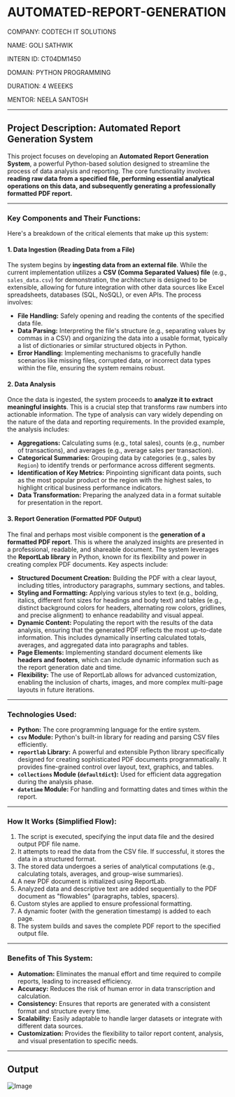 # AUTOMATED-REPORT-GENERATION

COMPANY: CODTECH IT SOLUTIONS

NAME: GOLI SATHWIK

INTERN ID: CT04DM1450

DOMAIN: PYTHON PROGRAMMING

DURATION: 4 WEEEKS

MENTOR: NEELA SANTOSH

---

## Project Description: Automated Report Generation System

This project focuses on developing an **Automated Report Generation System**, a powerful Python-based solution designed to streamline the process of data analysis and reporting. The core functionality involves **reading raw data from a specified file, performing essential analytical operations on this data, and subsequently generating a professionally formatted PDF report.**

---

### Key Components and Their Functions:

Here's a breakdown of the critical elements that make up this system:

#### 1. Data Ingestion (Reading Data from a File)
The system begins by **ingesting data from an external file**. While the current implementation utilizes a **CSV (Comma Separated Values) file** (e.g., `sales_data.csv`) for demonstration, the architecture is designed to be extensible, allowing for future integration with other data sources like Excel spreadsheets, databases (SQL, NoSQL), or even APIs. The process involves:
* **File Handling:** Safely opening and reading the contents of the specified data file.
* **Data Parsing:** Interpreting the file's structure (e.g., separating values by commas in a CSV) and organizing the data into a usable format, typically a list of dictionaries or similar structured objects in Python.
* **Error Handling:** Implementing mechanisms to gracefully handle scenarios like missing files, corrupted data, or incorrect data types within the file, ensuring the system remains robust.

#### 2. Data Analysis
Once the data is ingested, the system proceeds to **analyze it to extract meaningful insights**. This is a crucial step that transforms raw numbers into actionable information. The type of analysis can vary widely depending on the nature of the data and reporting requirements. In the provided example, the analysis includes:
* **Aggregations:** Calculating sums (e.g., total sales), counts (e.g., number of transactions), and averages (e.g., average sales per transaction).
* **Categorical Summaries:** Grouping data by categories (e.g., sales by `Region`) to identify trends or performance across different segments.
* **Identification of Key Metrics:** Pinpointing significant data points, such as the most popular product or the region with the highest sales, to highlight critical business performance indicators.
* **Data Transformation:** Preparing the analyzed data in a format suitable for presentation in the report.

#### 3. Report Generation (Formatted PDF Output)
The final and perhaps most visible component is the **generation of a formatted PDF report**. This is where the analyzed insights are presented in a professional, readable, and shareable document. The system leverages the **ReportLab library** in Python, known for its flexibility and power in creating complex PDF documents. Key aspects include:
* **Structured Document Creation:** Building the PDF with a clear layout, including titles, introductory paragraphs, summary sections, and tables.
* **Styling and Formatting:** Applying various styles to text (e.g., bolding, italics, different font sizes for headings and body text) and tables (e.g., distinct background colors for headers, alternating row colors, gridlines, and precise alignment) to enhance readability and visual appeal.
* **Dynamic Content:** Populating the report with the results of the data analysis, ensuring that the generated PDF reflects the most up-to-date information. This includes dynamically inserting calculated totals, averages, and aggregated data into paragraphs and tables.
* **Page Elements:** Implementing standard document elements like **headers and footers**, which can include dynamic information such as the report generation date and time.
* **Flexibility:** The use of ReportLab allows for advanced customization, enabling the inclusion of charts, images, and more complex multi-page layouts in future iterations.

---

### Technologies Used:

* **Python:** The core programming language for the entire system.
* **`csv` Module:** Python's built-in library for reading and parsing CSV files efficiently.
* **`reportlab` Library:** A powerful and extensible Python library specifically designed for creating sophisticated PDF documents programmatically. It provides fine-grained control over layout, text, graphics, and tables.
* **`collections` Module (`defaultdict`):** Used for efficient data aggregation during the analysis phase.
* **`datetime` Module:** For handling and formatting dates and times within the report.

---

### How It Works (Simplified Flow):

1.  The script is executed, specifying the input data file and the desired output PDF file name.
2.  It attempts to read the data from the CSV file. If successful, it stores the data in a structured format.
3.  The stored data undergoes a series of analytical computations (e.g., calculating totals, averages, and group-wise summaries).
4.  A new PDF document is initialized using ReportLab.
5.  Analyzed data and descriptive text are added sequentially to the PDF document as "flowables" (paragraphs, tables, spacers).
6.  Custom styles are applied to ensure professional formatting.
7.  A dynamic footer (with the generation timestamp) is added to each page.
8.  The system builds and saves the complete PDF report to the specified output file.

---

### Benefits of This System:

* **Automation:** Eliminates the manual effort and time required to compile reports, leading to increased efficiency.
* **Accuracy:** Reduces the risk of human error in data transcription and calculation.
* **Consistency:** Ensures that reports are generated with a consistent format and structure every time.
* **Scalability:** Easily adaptable to handle larger datasets or integrate with different data sources.
* **Customization:** Provides the flexibility to tailor report content, analysis, and visual presentation to specific needs.


---

## Output

![Image](https://github.com/user-attachments/assets/79b6a78d-2ce3-467f-8533-b00dddde513c)

